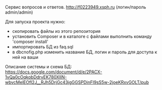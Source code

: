 Сервис вопросов и ответов.
http://f0223949.xsph.ru (логин/пароль admin/admin)

Для запуска проекта нужно: 
- скопировать файлы из этого репозитория
- установить Composer и в каталоге с файлами выполнить команду 'composer install' 
- импортировать БД из faq.sql
- в dbcnofig.php изменить название БД, логин и пароль для доступа к ней на ваши


Описание системы и схема БД: 
https://docs.google.com/document/d/e/2PACX-1vQa0cOqkobDdrvEK780XIIN-wbvcMelEOfI2J__RJh5DrjGc43jgGGSPDinFI9sS5w-2joeKRxvGOLT/pub
